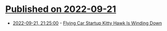 # [Published on 2022-09-21](index.md)

* [2022-09-21, 21:25:00](https://tech.slashdot.org/story/22/09/21/2018216/flying-car-startup-kitty-hawk-is-winding-down?utm_source=rss1.0mainlinkanon&utm_medium=feed) - [Flying Car Startup Kitty Hawk Is Winding Down](https://tech.slashdot.org/story/22/09/21/2018216/flying-car-startup-kitty-hawk-is-winding-down?utm_source=rss1.0mainlinkanon&utm_medium=feed)
